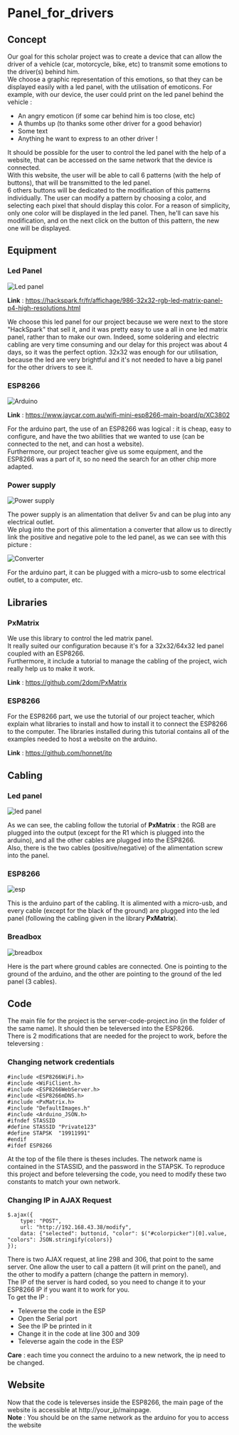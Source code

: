# Panel_for_drivers

## Concept

Our goal for this scholar project was to create a device that can allow the driver of a vehicle (car, motorcycle, bike, etc) to transmit some emotions to the driver(s) behind him.  
We choose a graphic representation of this emotions, so that they can be displayed easily with a led panel, with the utilisation of emoticons. For example, with our device, the user could print on the led panel behind the vehicle :  

* An angry emoticon (if some car behind him is too close, etc)
* A thumbs up (to thanks some other driver for a good behavior)
* Some text
* Anything he want to express to an other driver !    

It should be possible for the user to control the led panel with the help of a website, that can be accessed on the same network that the device is connected.  
With this website, the user will be able to call 6 patterns (with the help of buttons), that will be transmitted to the led panel.  
6 others buttons will be dedicated to the modification of this patterns individually. The user can modify a pattern by choosing a color, and selecting each pixel that should display this color. For a reason of simplicity, only one color will be displayed in the led panel. Then, he'll can save his modification, and on the next click on the button of this pattern, the new one will be displayed.

## Equipment

### Led Panel

![Led panel](https://zupimages.net/up/19/18/dzn4.png)

__Link__ : https://hackspark.fr/fr/affichage/986-32x32-rgb-led-matrix-panel-p4-high-resolutions.html  

We choose this led panel for our project because we were next to the store "HackSpark" that sell it, and it was pretty easy to use a all in one led matrix panel, rather than to make our own. Indeed, some soldering and electric cabling are very time consuming and our delay for this project was about 4 days, so it was the perfect option. 32x32 was enough for our utilisation, because the led are very brightful and it's not needed to have a big panel for the other drivers to see it.

### ESP8266

![Arduino](https://www.jaycar.com.au/medias/sys_master/images/9229382647838/XC3802-wifi-mini-esp8266-main-boardImageMain-515.jpg)

__Link__ : https://www.jaycar.com.au/wifi-mini-esp8266-main-board/p/XC3802  

For the arduino part, the use of an ESP8266 was logical : it is cheap, easy to configure, and have the two abilities that we wanted to use (can be connected to the net, and can host a website).  
Furthermore, our project teacher give us some equipment, and the ESP8266 was a part of it, so no need the search for an other chip more adapted.

### Power supply

![Power supply](https://zupimages.net/up/19/18/ey8e.png)  

The power supply is an alimentation that deliver 5v and can be plug into any electrical outlet.  
We plug into the port of this alimentation a converter that allow us to directly link the positive and negative pole to the led panel, as we can see with this picture :

![Converter](https://zupimages.net/up/19/18/opml.png)  

For the arduino part, it can be plugged with a micro-usb to some electrical outlet, to a computer, etc.

## Libraries

### PxMatrix  

We use this library to control the led matrix panel.  
It really suited our configuration because it's for a 32x32/64x32 led panel coupled with an ESP8266.  
Furthermore, it include a tutorial to manage the cabling of the project, wich really help us to make it work.

__Link__ : https://github.com/2dom/PxMatrix

### ESP8266

For the ESP8266 part, we use the tutorial of our project teacher, which explain what libraries to install and how to install it to connect the ESP8266 to the computer. The libraries installed during this tutorial contains all of the examples needed to host a website on the arduino.

__Link__ : https://github.com/honnet/itp  


## Cabling  

### Led panel  

![led panel](https://zupimages.net/up/19/18/lo90.png)  

As we can see, the cabling follow the tutorial of __PxMatrix__ : the RGB are plugged into the output (except for the R1 which is plugged into the arduino), and all the other cables are plugged into the ESP8266.  
Also, there is the two cables (positive/negative) of the alimentation screw into the panel.

### ESP8266  

![esp](https://zupimages.net/up/19/18/dfo2.png)  

This is the arduino part of the cabling. It is alimented with a micro-usb, and every cable (except for the black of the ground) are plugged into the led panel (following the cabling given in the library __PxMatrix__).

### Breadbox

![breadbox](https://zupimages.net/up/19/18/n924.png)  

Here is the part where ground cables are connected. One is pointing to the ground of the arduino, and the other are pointing to the ground of the led panel (3 cables).

## Code

The main file for the project is the server-code-project.ino (in the folder of the same name). It should then be televersed into the ESP8266.  
There is 2 modifications that are needed for the project to work, before the televersing :

### Changing network credentials  

```
#include <ESP8266WiFi.h>
#include <WiFiClient.h> 
#include <ESP8266WebServer.h>
#include <ESP8266mDNS.h>
#include <PxMatrix.h>
#include "DefaultImages.h"
#include <Arduino_JSON.h>
#ifndef STASSID
#define STASSID "Private123"
#define STAPSK  "19911991"
#endif
#ifdef ESP8266
```

At the top of the file there is theses includes. The network name is contained in the STASSID, and the password in the STAPSK. To reproduce this project and before televersing the code, you need to modify these two constants to match your own network.

### Changing IP in AJAX Request  

```
$.ajax({
    type: "POST",
    url: "http://192.168.43.38/modify",
    data: {"selected": buttonid, "color": $("#colorpicker")[0].value, "colors": JSON.stringify(colors)}
});
``` 

There is two AJAX request, at line 298 and 306, that point to the same server. One allow the user to call a pattern (it will print on the panel), and the other to modify a pattern (change the pattern in memory).  
The IP of the server is hard coded, so you need to change it to your ESP8266 IP if you want it to work for you.  
To get the IP :
* Televerse the code in the ESP
* Open the Serial port
* See the IP be printed in it
* Change it in the code at line 300 and 309
* Televerse again the code in the ESP  

__Care__ : each time you connect the arduino to a new network, the ip need to be changed.

## Website

Now that the code is televerses inside the ESP8266, the main page of the website is accessible at http://your_ip/mainpage.  
__Note__ : You should be on the same network as the arduino for you to access the website 

